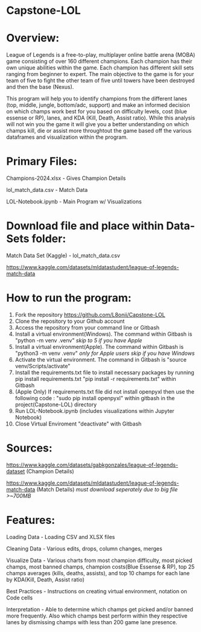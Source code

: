 # Capstone-LOL

# Overview:

League of Legends is a free-to-play, multiplayer online battle arena (MOBA) game consisting of over 160 different champions. Each champion has their own unique abilities within the game. Each champion has different skill sets ranging from beginner to expert. The main objective to the game is for your team of five to fight the other team of five until towers have been destroyed and then the base (Nexus). 

This program will help you to identify champions from the different lanes (top, middle, jungle, bottom/adc, support) and make an informed decision on which champs work best for you based on difficulty levels, cost (blue essense or RP), lanes, and KDA (Kill, Death, Assist ratio). While this analysis will not win you the game it will give you a better understanding on which champs kill, die or assist more throughtout the game based off the various dataframes and visualization within the program. 

# Primary Files:

Champions-2024.xlsx - Gives Champion Details

lol_match_data.csv - Match Data
 
LOL-Notebook.ipynb - Main Program w/ Visualizations 

# Download file and place within Data-Sets folder:

Match Data Set (Kaggle) - lol_match_data.csv

https://www.kaggle.com/datasets/mldatastudent/league-of-legends-match-data

# How to run the program:

1) Fork the repository https://github.com/L8onii/Capstone-LOL
2) Clone the repository to your Github account
3) Access the repository from your command line or Gitbash
4) Install a virtual environment(Windows). The command within Gitbash is "python -m venv .venv" *skip to 5 if you have Apple*
5) Install a virtual environment(Apple). The command within Gitbash is "python3 -m venv .venv" *only for Apple users skip if you have Windows*
6) Activate the virtual environment. The command in Gitbash is "source venv/Scripts/activate"
7) Install the requirements.txt file to install necessary packages by running pip install requirements.txt "pip install -r requirements.txt" within Gitbash
8) (Apple Only) If requirements.txt file did not install openpyxl then use the following code : "sudo pip install openpyxl" within gitbash in the project(Capstone-LOL) directory
9) Run LOL-Notebook.ipynb (includes visualizations within Jupyter Notebook)
10) Close Virtual Enviroment "deactivate" with Gitbash

# Sources:

https://www.kaggle.com/datasets/gabkgonzales/league-of-legends-dataset (Champion Details)

https://www.kaggle.com/datasets/mldatastudent/league-of-legends-match-data (Match Details) *must download seperately due to big file >~700MB*

# Features:

Loading Data - Loading CSV and XLSX files

Cleaning Data - Various edits, drops, column changes, merges

Visualize Data - Various charts from most champion difficulty, most picked champs, most banned champs, champion costs(Blue Essense & RP), top 25 champs averages (kills, deaths, assists), and top 10 champs for each lane by KDA(Kill, Death, Assist ratio)

Best Practices - Instructions on creating virtual environment, notation on Code cells

Interpretation - Able to determine which champs get picked and/or banned more frequently. Also which champs best perform within they respective lanes by dismissing champs with less than 200 game lane presence. 
